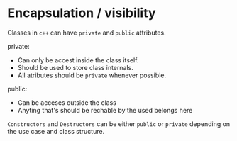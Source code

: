 # Encapsulation / visibility

Classes in `c++` can have `private` and `public` attributes.

private:

- Can only be accest inside the class itself.
- Should be used to store class internals.
- All atributes should be `private` whenever possible.

public:

- Can be acceses outside the class
- Anyting that's should be rechable by the used belongs here

`Constructors` and `Destructors` can be either `public` or `private` depending on the use case and
class structure.
